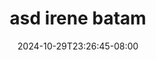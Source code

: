 --- 
title: "asd irene batam"
description: "streaming  video bokep asd irene batam telegram durasi panjang new"
date: 2024-10-29T23:26:45-08:00
file_code: "bsued7qmnlew"
draft: false
cover: "8nobnydnjtl36k0s.jpg"
tags: ["asd", "irene", "batam", "bokep-indo", "bokep-viral", "bokep-ig"]
length: 1148
fld_id: "1483163"
foldername: "Asian s3x diary Batam id telegram"
categories: ["Asian s3x diary Batam id telegram"]
views: 9
---